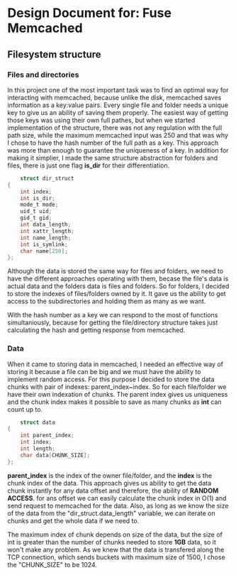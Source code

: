 Design Document for: Fuse Memcached
==========================================

## Filesystem structure

### Files and directories

In this project one of the most important task was to find an optimal way for interacting with memcached, because unlike the disk, memcached saves information as a key:value pairs. Every single file and folder needs a unique key to give us an ability of saving them properly. The easiest way of getting those keys was using their own full pathes, but when we started implementation of the structure, there was not any regulation with the full path size, while the maximum memcached input was 250 and that was why I chose to have the hash number of the full path as a key. This approach was more than enough to guarantee the uniqueness of a key. In addition for making it simplier, I made the same structure abstraction for folders and files, there is just one flag **is_dir** for their differentiation. 

```c
    struct dir_struct
{
    int index;
    int is_dir;
    mode_t mode;
    uid_t uid;
    gid_t gid;
    int data_length;
    int xattr_length;
    int name_length;
    int is_symlink;
    char name[250];
};
 ```

Although the data is stored the same way for files and folders, we need to have the different approaches operating with them, becase the file's data is actual data and the folders data is files and folders. So for folders, I decided to store the indexes of files/folders owned by it. It gave us the ability to get access to the subdirectories and holding them as many as we want.

With the hash number as a key we can respond to the most of functions simultaniously, because for getting the file/directory structure takes just calculating the hash and getting response from memcached.

### Data 

When it came to storing data in memcached, I needed an effective way of storing it because a file can be big and we must have the ability to implement random access. For this purpose I decided to store the data chunks with pair of indexes: parent_index~index. So for each file/folder we have their own indexation of chunks. The parent index gives us uniqueness and the chunk index makes it possible to save as many chunks as **int** can count up to.

```c
    struct data
{
    int parent_index;
    int index;
    int length;
    char data[CHUNK_SIZE];
};
 ```

**parent_index** is the index of the owner file/folder, and the **index** is the chunk index of the data. This approach gives us ability to get the data chunk instantly for any data offset and therefore, the ability of **RANDOM ACCESS**. for ans offset we can easily calculate the chunk index in O(1) and send request to memcached for the data. Also, as long as we know the size of the data from the "dir_struct.data_length" variable, we can iterate on chunks and get the whole data if we need to. 

The maximum index of chunk depends on size of the data, but the size of int is greater than the number of chunks needed to store **1GB** data, so it won't make any problem. As we knew that the data is transfered along the TCP connection, which sends buckets with maximum size of 1500, I chose the "CHUNK_SIZE" to be 1024. 
